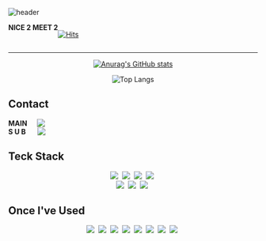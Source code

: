 ![header](https://capsule-render.vercel.app/api?type=waving&color=gradient&customColorList=1,6,12,18,24&height=250&section=footer&text=Welcome%20to%20Lycirrus'%20GitHub&fontSize=45&desc=since%202024&animation=twinkling&fontAlign=60&fontAlignY=60&descSize=30&descAlign=87&descAlignY=80)


<div style="display:flex; flex-direction:row;">
  <b>NICE 2 MEET 2</b>
<div align="right">

  [![Hits](https://hits.seeyoufarm.com/api/count/incr/badge.svg?url=https%3A%2F%2Fgithub.com%2FLycirrus&count_bg=%2398B4D0&title_bg=%23000000&icon=swift.svg&icon_color=%2388E227&title=Visitors&edge_flat=false)](https://hits.seeyoufarm.com)</div></div>

---
<div align="center">

[![Anurag's GitHub stats](https://github-readme-stats.vercel.app/api?username=Lycirrus&title_color=7ac5cd&text_color=ffffff&bg_color=0f0f0f&border_color=ffffff)](https://github.com/anuraghazra/github-readme-stats)

![Top Langs](https://github-readme-stats.vercel.app/api/top-langs/?username=Lycirrus&layout=compact&theme=rose_pine)
</div>

## Contact
<div style="display:flex; flex-direction:row;"><b>MAIN</b>&nbsp;&nbsp;&nbsp;&nbsp;&nbsp;
    <a href="mailto:knhs4@naver.com">
        <img src="https://img.shields.io/badge/
        Naver_Mail-03C75A?style=flat-square&logo=naver&logoColor=white"> 
    </a>
</div>

<div style="display:flex; flex-direction:row;"><b>S&nbsp;U&nbsp;B</b>&nbsp;&nbsp;&nbsp;&nbsp;&nbsp;&nbsp;
        <a href="mailto:rishycross@gmail.com">
        <img src="https://img.shields.io/badge/
        Gmail-EA4335?style=flat-square&logoColor=white&logo=Gmail"> 
    </a>
</div>

## Teck Stack
<div align="center">
  <img src="https://img.shields.io/badge/Python-3776AB?style=flat-square&logo=Python&logoColor=white">&nbsp;
  <img src="https://img.shields.io/badge/MySQL-4479A1?style=flat-square&logo=MySQL&logoColor=white">&nbsp;
  <img src="https://img.shields.io/badge/ArcGIS-2C7AC3?style=flat-square&logo=ArcGIS&logoColor=white">&nbsp;
  <img src="https://img.shields.io/badge/Qgis-589632?style=flat-square&logo=Qgis&logoColor=white">&nbsp;
</div>
<div align="center">
  <img src="https://img.shields.io/badge/TensorFlow-FF6F00?style=flat-square&logo=TensorFlow&logoColor=white">&nbsp;
  <img src="https://img.shields.io/badge/NumPy-013243?style=flat-square&logo=NumPy&logoColor=white">&nbsp;
  <img src="https://img.shields.io/badge/Pandas-150458?style=flat-square&logo=pandas&logoColor=white">&nbsp;
</div>

## Once I've Used
<div align="center">
  <img src="https://img.shields.io/badge/C++-00599C?style=flat-square&logo=C%2B%2B&logoColor=white">&nbsp;
  <img src="https://img.shields.io/badge/scikit-learn-F7931E?style=flat-square&logo=scikit-learn&logoColor=white">&nbsp;
  <img src="https://img.shields.io/badge/PostgreSQL-4169E1?style=flat-square&logo=PostgreSQL&logoColor=white">&nbsp;
  <img src="https://img.shields.io/badge/Cesium-6CADDF?style=flat-square&logo=Cesium&logoColor=white">&nbsp;
  <img src="https://img.shields.io/badge/HTML5-E34F26?style=flat-square&logo=HTML5&logoColor=white">&nbsp;
  <img src="https://img.shields.io/badge/CSS3-1572B6?style=flat-square&logo=CSS3&logoColor=white">&nbsp;
  <img src="https://img.shields.io/badge/Tableau-E97627?style=flat-square&logo=Tableau&logoColor=white">&nbsp;
  <img src="https://img.shields.io/badge/R-276DC3?style=flat-square&logo=R&logoColor=white">&nbsp;
</div>